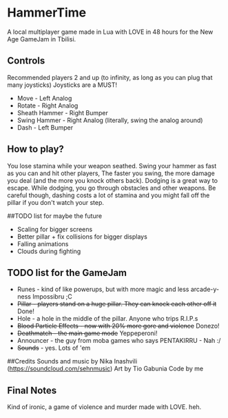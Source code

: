 ﻿# HammerTime
A local multiplayer game made in Lua with LOVE in 48 hours for the New Age GameJam in Tbilisi.

## Controls
Recommended players 2 and up (to infinity, as long as you can plug that many joysticks)
Joysticks are a MUST!

* Move - Left Analog
* Rotate - Right Analog
* Sheath Hammer - Right Bumper
* Swing Hammer - Right Analog (literally, swing the analog around)
* Dash - Left Bumper

## How to play?
You lose stamina while your weapon seathed. Swing your hammer as fast as you can and hit other players,
The faster you swing, the more damage you deal (and the more you knock others back). Dodging is a
great way to escape. While dodging, you go through obstacles and other weapons. Be careful though, dashing
costs a lot of stamina and you might fall off the pillar if you don't watch your step.

##TODO list for maybe the future
* Scaling for bigger screens
* Better pillar + fix collisions for bigger displays
* Falling animations
* Clouds during fighting

## TODO list for the GameJam
* Runes - kind of like powerups, but with more magic and less arcade-y-ness Impossibru ;C
* ~~Pillar - players stand on a huge pillar. They can knock each other off it~~ Done!
* Hole - a hole in the middle of the pillar. Anyone who trips R.I.P.s
* ~~Blood Particle Effects - now with 20% more gore and violence~~ Donezo!
* ~~Deathmatch - the main game mode~~ Yeppeperoni!
* Announcer - the guy from moba games who says PENTAKIRRU - Nah :/
* ~~Sounds~~ - yes. Lots of 'em

##Credits
Sounds and music by Nika Inashvili (https://soundcloud.com/sehnmusic)
Art by Tio Gabunia
Code by me

## Final Notes
Kind of ironic, a game of violence and murder made with LOVE. heh.
